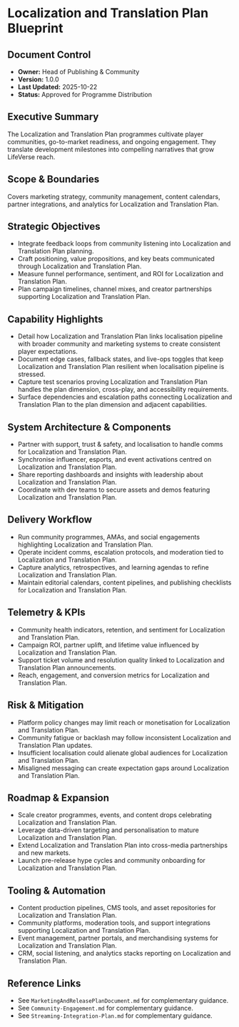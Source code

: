 # Localization and Translation Plan Blueprint
## Document Control
- **Owner:** Head of Publishing & Community
- **Version:** 1.0.0
- **Last Updated:** 2025-10-22
- **Status:** Approved for Programme Distribution

## Executive Summary
The Localization and Translation Plan programmes cultivate player communities, go-to-market
readiness, and ongoing engagement. They translate development milestones into compelling narratives
that grow LifeVerse reach.

## Scope & Boundaries
Covers marketing strategy, community management, content calendars, partner integrations, and
analytics for Localization and Translation Plan.

## Strategic Objectives
- Integrate feedback loops from community listening into Localization and Translation Plan planning.
- Craft positioning, value propositions, and key beats communicated through Localization and Translation Plan.
- Measure funnel performance, sentiment, and ROI for Localization and Translation Plan.
- Plan campaign timelines, channel mixes, and creator partnerships supporting Localization and Translation Plan.

## Capability Highlights
- Detail how Localization and Translation Plan links localisation pipeline with broader community and marketing systems to create consistent player expectations.
- Document edge cases, fallback states, and live-ops toggles that keep Localization and Translation Plan resilient when localisation pipeline is stressed.
- Capture test scenarios proving Localization and Translation Plan handles the plan dimension, cross-play, and accessibility requirements.
- Surface dependencies and escalation paths connecting Localization and Translation Plan to the plan dimension and adjacent capabilities.

## System Architecture & Components
- Partner with support, trust & safety, and localisation to handle comms for Localization and Translation Plan.
- Synchronise influencer, esports, and event activations centred on Localization and Translation Plan.
- Share reporting dashboards and insights with leadership about Localization and Translation Plan.
- Coordinate with dev teams to secure assets and demos featuring Localization and Translation Plan.

## Delivery Workflow
- Run community programmes, AMAs, and social engagements highlighting Localization and Translation Plan.
- Operate incident comms, escalation protocols, and moderation tied to Localization and Translation Plan.
- Capture analytics, retrospectives, and learning agendas to refine Localization and Translation Plan.
- Maintain editorial calendars, content pipelines, and publishing checklists for Localization and Translation Plan.

## Telemetry & KPIs
- Community health indicators, retention, and sentiment for Localization and Translation Plan.
- Campaign ROI, partner uplift, and lifetime value influenced by Localization and Translation Plan.
- Support ticket volume and resolution quality linked to Localization and Translation Plan announcements.
- Reach, engagement, and conversion metrics for Localization and Translation Plan.

## Risk & Mitigation
- Platform policy changes may limit reach or monetisation for Localization and Translation Plan.
- Community fatigue or backlash may follow inconsistent Localization and Translation Plan updates.
- Insufficient localisation could alienate global audiences for Localization and Translation Plan.
- Misaligned messaging can create expectation gaps around Localization and Translation Plan.

## Roadmap & Expansion
- Scale creator programmes, events, and content drops celebrating Localization and Translation Plan.
- Leverage data-driven targeting and personalisation to mature Localization and Translation Plan.
- Extend Localization and Translation Plan into cross-media partnerships and new markets.
- Launch pre-release hype cycles and community onboarding for Localization and Translation Plan.

## Tooling & Automation
- Content production pipelines, CMS tools, and asset repositories for Localization and Translation Plan.
- Community platforms, moderation tools, and support integrations supporting Localization and Translation Plan.
- Event management, partner portals, and merchandising systems for Localization and Translation Plan.
- CRM, social listening, and analytics stacks reporting on Localization and Translation Plan.

## Reference Links
- See `MarketingAndReleasePlanDocument.md` for complementary guidance.
- See `Community-Engagement.md` for complementary guidance.
- See `Streaming-Integration-Plan.md` for complementary guidance.
